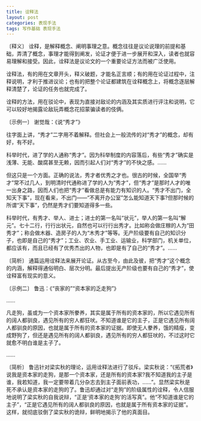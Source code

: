 ```yaml
---
title: 诠释法
layout: post
categories: 表现手法
tags: 写作基础 表现手法
---
```


〔释义〕 诠释，是解释概念、阐明事理之意。概念往往是议论说理的前提和基础，弄清了概念，事理才能得到阐发，论证才便于进一步展开和深入，读者也就容易理解和接受。因此，诠释法是议论文的一个重要论证方法而被广泛使用。

诠释法，有的用在文章开头，释义破题，才能名正言顺；有的用在论证过程中，注释说明，才利于推进议论；也有的把整个论证都建筑在诠释概念上，将概念逐层解释清楚了，论证的任务也就完成了。

诠释的方法，用在驳论中，表现为直接对敌论的内涵及其实质进行评注和说明，它可以较好地揭露论敌玩弄概念花招蒙骗读者的伎俩。

〔示例一〕 谢觉哉：《说“秀才”》

往字面上讲，“秀才”二字用不着解释。但社会上一般流传的对“秀才”的概念，却有好，有不好。

科举时代，进了学的人通称“秀才”。因为科举制度的内容落后，有些“秀才”确实是浅薄、无能、酸腐甚至无赖，因而引起人们对“秀才”的不快之感。……

但这只是一个方面。正确的说法，秀才者优秀之才也。很古的时候，全国举“秀才”常不过几人，到明清时代通称进了学的人为“秀才”，但“秀才”是那时人才的唯一出身之路，因而人们也把“秀才”看做总是有能力有知识的人。“秀才不出门，全知天下事”，现在看来，不出门——“不离开办公室”怎么能知道天下事?但那时候的所谓“天下事”，仍然是秀才们要知道得多一些。

科举时代，有秀才、举人、进士；进士的第一名叫“状元”，举人的第一名叫“解元”。七十二行，行行出状元，自然也可以行行出秀才。比如称会做庄稼的人为“田秀才”；称会做木器、造房子的人为“木秀才”等等。无产阶级要有自己的知识分子，也即是自己的“秀才”；工业、农业、手工业、运输业，科学部门，机关单位，都应该有，而且已经有了优秀杰出的人物，也即是有了自己的“秀才”。……

〔简析〕 通篇运用诠释法来展开论证。从古至今，由此及彼，把“秀才”这个概念的内涵，解释得通俗明白、层次分明。最后提出无产阶级也要有自己的“秀才”，使诠释富有现实的意义。

〔示例二〕 鲁迅：《“丧家的”“资本家的乏走狗”》

……

凡走狗，虽或为一个资本家所豢养，其实是属于所有的资本家的，所以它遇见所有的阔人都驯良，遇见所有的穷人都狂吠。不知道谁是它的主子，正是它遇见所有阔人都驯良的原因，也就是属于所有的资本家的证据。即使无人豢养，饿的精瘦，变成野狗了，但还是遇见所有的阔人都驯良，遇见所有的穷人都狂吠的，不过这时它就愈不明白谁是主子了。

……

〔简析〕 鲁迅针对梁实秋的理论，运用诠释法进行了驳斥。梁实秋说：“《拓荒者》说我是资本家的走狗，是那一个资本家，还是所有的资本家?我不知道我的主子是谁，我若知道，我一定要带着几分杂志去到主子面前表功，……”。显然梁实秋是死不承认是资本家的走狗的了。鲁迅却通过对“走狗”的阶级属性的诠释，令人信服地说明了梁实秋的自我说辩，“正是‘资本家的走狗’的活写真”。他“不知道谁是它的主子”，“正是它遇见所有的阔人都驯良的原因，也就是属于所有资本家的证据”。这样，就彻底驳倒了梁实秋的诡辩，鲜明地揭示了他的真面目。 